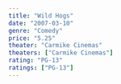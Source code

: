 ```yaml
---
title: "Wild Hogs"
date: "2007-03-10"
genre: "Comedy"
price: "5.25"
theater: "Carmike Cinemas"
theaters: ["Carmike Cinemas"]
rating: "PG-13"
ratings: ["PG-13"]
---
```

